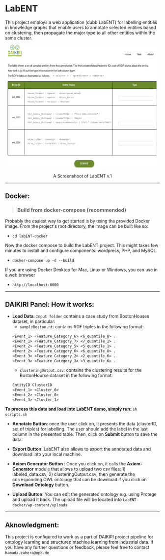 # LabENT
This project employs a web application (dubb LabENT) for labelling entities in knowledge graphs that enable users to annotate selected entities based on clustering, then propagate the major type to all other entities within the same cluster. 



<p align="center">
<img src="screenshots/labENT1.png" width="800" height="400">
</p>
<p align="center">A Screenshoot of LabENT v.1</p>

---
## Docker:
> ### Build from docker-compose (recommended)
Probably the easiest way to get started is by using the provided Docker image. From the project's root directory, the image can be built like so:
* `cd labENT-docker`

Now the docker compose to build the LabENT project. This might takes few minutes to install and configure components: wordpress, PHP, and MySQL.
* `docker-compose up -d --build` 

If you are using Docker Desktop for Mac, Linux or Windows, you can use in a web browser
* `http://localhost:8000` 
---
## DAIKIRI Panel: How it works:

* <b>Load Data</b>:  `Input folder` contains a case study from BostonHouses dataset, in particular:
    * `sampleBoston.nt`: contains RDF triples in the following format: 
    ```
    <Event_1> <Feature_Category_6> <6_quantile_8> .
    <Event_1> <Feature_Category_7> <7_quantile_1> .
    <Event_2> <Feature_Category_5> <5_quantile_1> .
    <Event_2> <Feature_Category_6> <6_quantile_8> .
    <Event_3> <Feature_Category_2> <2_quantile_6> .
    <Event_3> <Feature_Category_3> <3_quantile_6> .
    ``` 
    * `clusteringOutput.csv`: contains the clustering results for the BostonHourse dataset in the following format: 
    ```
    EntityID ClusterID
    <Event_1> <Cluster_0>
    <Event_2> <Cluster_0>
    <Event_3> <Cluster_1>
    ```
<b> To process this data and load into LabENT demo, simply run:</b> `sh scripts.sh`

* <b>Annotate Button</b>: once the user click on, it presents the data (clusterID, set of triples) for labelling. The user should add the label in the last column in the presented table. Then, click on <b>Submit</b> button to save the data.

* <b>Export Button</b>: LabENT also allows to export the annotated data and download into your local machine.

* <b> Axiom Generator Button </b>: Once you click on, it calls the <b>Axiom-Generator</b> module that allows to upload two csv files: 1) labeled_data.csv, 2) clusteringOutput.csv; then generate the corresponding OWL ontology that can be download if you click on <b>Download Ontology</b> button. 

* <b>Upload Button</b>: You can edit the generated ontology e.g. using Protege and upload it back. The upload file will be located into 
`LabENT-docker/wp-content/uploads`
---
## Aknowledgment: 
This project is configured to work as a part of DAIKIRI project pipeline for ontology learning and structured machine learning from industrial data. If you have any further questions or feedback, please feel free to contact `hamada.zahera@upb.de`





